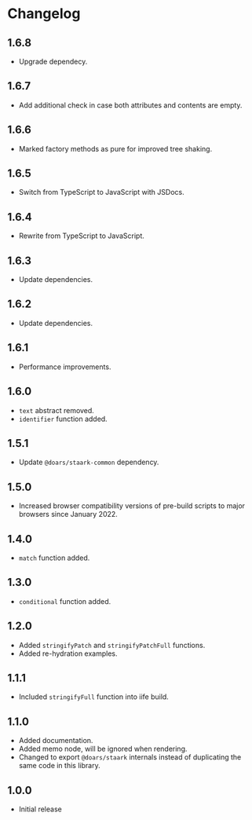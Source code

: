 # Changelog

## 1.6.8

- Upgrade dependecy.

## 1.6.7

- Add additional check in case both attributes and contents are empty.

## 1.6.6

- Marked factory methods as pure for improved tree shaking.

## 1.6.5

- Switch from TypeScript to JavaScript with JSDocs.

## 1.6.4

- Rewrite from TypeScript to JavaScript.

## 1.6.3

- Update dependencies.

## 1.6.2

- Update dependencies.

## 1.6.1

- Performance improvements.

## 1.6.0

- `text` abstract removed.
- `identifier` function added.

## 1.5.1

- Update `@doars/staark-common` dependency.

## 1.5.0

- Increased browser compatibility versions of pre-build scripts to major browsers since January 2022.

## 1.4.0

- `match` function added.

## 1.3.0

- `conditional` function added.

## 1.2.0

- Added `stringifyPatch` and `stringifyPatchFull` functions.
- Added re-hydration examples.

## 1.1.1

- Included `stringifyFull` function into iife build.

## 1.1.0

- Added documentation.
- Added memo node, will be ignored when rendering.
- Changed to export `@doars/staark` internals instead of duplicating the same code in this library.

## 1.0.0

- Initial release
